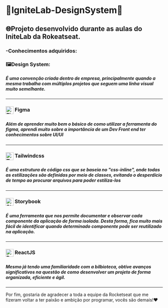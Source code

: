 <h1>🚀IgniteLab-DesignSystem🚀</h1>
<h2>🌐Projeto desenvolvido durante as aulas do IniteLab da Rokeatseat.</h2>


<h3>-Conhecimentos adquiridos:</h2>

<div><h3>🖼️Design System:</h3><h5>É uma convenção criada dentro de empresa, principalmente quando a mesma trabalha com múltiplos projetos que seguem uma linha visual muito semelhante.</h5></div>

<hr>
<div><h3><img align="center" height="25" width="25" alt="Figma" src="https://www.vectorlogo.zone/logos/figma/figma-ar21.svg"> Figma<h3> <h5>Além de aprender muito bem o básico de como utilizar a ferramenta do figma, aprendi muito sobre a importância de um Dev Front end ter conhecimentos sobre UI/UI</h5></div>
<hr>
<div><h3><img align="center" height="25" width="25" alt="Tailwindcss" src="https://tailwindcss.com/_next/static/media/tailwindcss-mark.79614a5f61617ba49a0891494521226b.svg"> Tailwindcss<h3> <h5>É uma estrutura de código css que se baseia no "css-inline", onde todas as estilizações são definidas por meio de classes, evitando o desperdício de tempo ao procurar arquivos para poder estiliza-los</h5></div>
<hr>
<div><h3><img align="center" height="25" width="25" alt="Storybook" src="https://iconape.com/wp-content/files/qa/371510/svg/371510.svg"> Storybook<h3> <h5>É uma ferramenta que nos permite documentar e observar cada componente da aplicação de forma isolada. Desta forma, fica muito mais fácil de identificar quando determinado componente pode ser reutilizado na aplicação.</h5></div>
<hr>
<div><h3><img align="center" height="25" width="25" alt="ReactJS" src="https://upload.wikimedia.org/wikipedia/commons/a/a7/React-icon.svg"> ReactJS<h3> <h5>Mesmo já tendo uma familiaridade com a bilbioteca, obtive avanços significativos na questão de como desenvolver um projeto de forma organizada, eficiente e ágil.</h5></div>
<hr>
  
Por fim, gostaria de agradecer a toda a equipe da Rocketseat que me fizeram voltar a ter paixão e ambição por programar, vocês são demais!❤️
